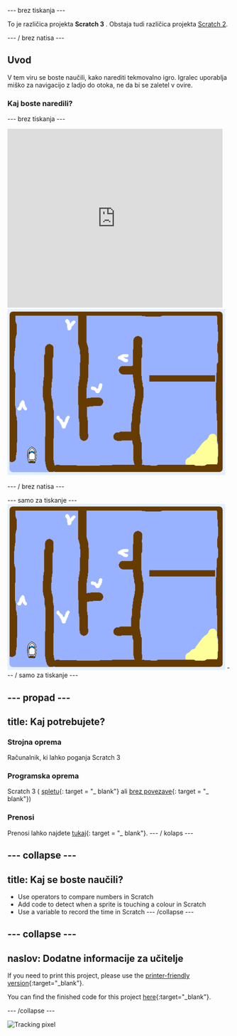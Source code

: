 \--- brez tiskanja \---

To je različica projekta **Scratch 3** . Obstaja tudi različica projekta [Scratch 2](https://projects.raspberrypi.org/en/projects/boat-race-scratch2).

\--- / brez natisa \---

## Uvod

V tem viru se boste naučili, kako narediti tekmovalno igro. Igralec uporablja miško za navigacijo z ladjo do otoka, ne da bi se zaletel v ovire.

### Kaj boste naredili?

\--- brez tiskanja \---

<div class="scratch-preview">
  <iframe allowtransparency="true" width="485" height="402" src="https://scratch.mit.edu/projects/embed/276662533/?autostart=false" frameborder="0" scrolling="no"></iframe>
  <img src="images/boat_race_demo.png">
</div>

\--- / brez natisa \---

\--- samo za tiskanje \--- ![boat race demo](images/boat_race_demo.png) \--- / samo za tiskanje \---

## \--- propad \---

## title: Kaj potrebujete?

### Strojna oprema

Računalnik, ki lahko poganja Scratch 3

### Programska oprema

Scratch 3 ( [spletu](https://rpf.io/scratchon){: target = "_ blank"} ali [brez povezave](https://rpf.io/scratchoff){: target = "_ blank"})

### Prenosi

Prenosi lahko najdete [tukaj](http://rpf.io/p/en/boat-race-go){: target = "_ blank"}. \--- / kolaps \---

## \--- collapse \---

## title: Kaj se boste naučili?

- Use operators to compare numbers in Scratch
- Add code to detect when a sprite is touching a colour in Scratch
- Use a variable to record the time in Scratch \--- /collapse \---

## \--- collapse \---

## naslov: Dodatne informacije za učitelje

If you need to print this project, please use the [printer-friendly version](https://projects.raspberrypi.org/en/projects/boat-race/print){:target="_blank"}.

You can find the finished code for this project [here](http://rpf.io/p/en/boat-race-get){:target="_blank"}.

\--- /collapse \---

![Tracking pixel](https://code.org/api/hour/begin_codeclub_boatrace.png)